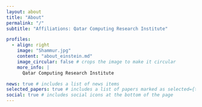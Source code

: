 ```yaml
---
layout: about
title: "About"
permalink: "/"
subtitle: "Affiliations: Qatar Computing Research Institute"

profiles:
  - align: right
    image: "Shammur.jpg"
    content: "about_einstein.md"
    image_circular: false # crops the image to make it circular
    more_info: |
      Qatar Computing Research Institute

news: true # includes a list of news items
selected_papers: true # includes a list of papers marked as selected={true}
social: true # includes social icons at the bottom of the page
---
```

